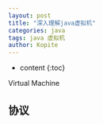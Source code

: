 ```yaml
---
layout: post
title: "深入理解java虚拟机"
categories: java
tags: java 虚拟机
author: Kopite
---
```


* content
{:toc}

Virtual Machine



## 协议
